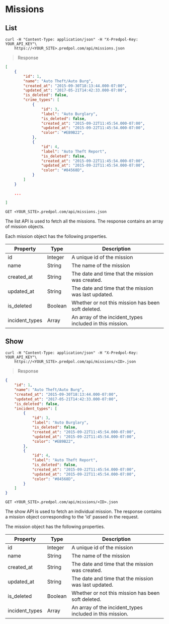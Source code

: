 # Missions

## List

```shell
curl -H "Content-Type: application/json" -H "X-Predpol-Key: YOUR_API_KEY"\
    https://<YOUR_SITE>.predpol.com/api/missions.json
```
> Response

```json
[
    {
        "id": 1,
        "name": "Auto Theft/Auto Burg",
        "created_at": "2015-09-30T18:13:44.000-07:00",
        "updated_at": "2017-05-21T14:42:33.000-07:00",
        "is_deleted": false,
        "crime_types": [
            {
                "id": 3,
                "label": "Auto Burglary",
                "is_deleted": false,
                "created_at": "2015-09-22T11:45:54.000-07:00",
                "updated_at": "2015-09-22T11:45:54.000-07:00",
                "color": "#EB9B22",
            },
            {
                "id": 4,
                "label": "Auto Theft Report",
                "is_deleted": false,
                "created_at": "2015-09-22T11:45:54.000-07:00",
                "updated_at": "2015-09-22T11:45:54.000-07:00",
                "color": "#84568D",
            }
        ]
    }

    ...

]
```


`GET <YOUR_SITE>.predpol.com/api/missions.json`

The list API is used to fetch all the missions. The response contains an array of mission objects.

Each mission object has the following properties.

Property | Type | Description
--------- | ------- | ---------
id | Integer | A unique id of the mission
name | String | The name of the mission
created_at | String | The date and time that the mission was created.
updated_at | String | The date and time that the mission was last updated.
is_deleted | Boolean | Whether or not this mission has been soft deleted.
incident_types | Array | An array of the incident_types included in this mission.


## Show

```shell
curl -H "Content-Type: application/json" -H "X-Predpol-Key: YOUR_API_KEY"\
    https://<YOUR_SITE>.predpol.com/api/missions/<ID>.json
```
> Response

```json
{
    "id": 1,
    "name": "Auto Theft/Auto Burg",
    "created_at": "2015-09-30T18:13:44.000-07:00",
    "updated_at": "2017-05-21T14:42:33.000-07:00",
    "is_deleted": false,
    "incident_types": [
        {
            "id": 3,
            "label": "Auto Burglary",
            "is_deleted": false,
            "created_at": "2015-09-22T11:45:54.000-07:00",
            "updated_at": "2015-09-22T11:45:54.000-07:00",
            "color": "#EB9B22",
        },
        {
            "id": 4,
            "label": "Auto Theft Report",
            "is_deleted": false,
            "created_at": "2015-09-22T11:45:54.000-07:00",
            "updated_at": "2015-09-22T11:45:54.000-07:00",
            "color": "#84568D",
        }
    ]
}
```

`GET <YOUR_SITE>.predpol.com/api/missions/<ID>.json`

The show API is used to fetch an individual mission. The response contains a mission object corresponding to the 'id' passed in the request.

The mission object has the following properties.

Property | Type | Description
--------- | ------- | ---------
id | Integer | A unique id of the mission
name | String | The name of the mission
created_at | String | The date and time that the mission was created.
updated_at | String | The date and time that the mission was last updated.
is_deleted | Boolean | Whether or not this mission has been soft deleted.
incident_types | Array | An array of the incident_types included in this mission.
